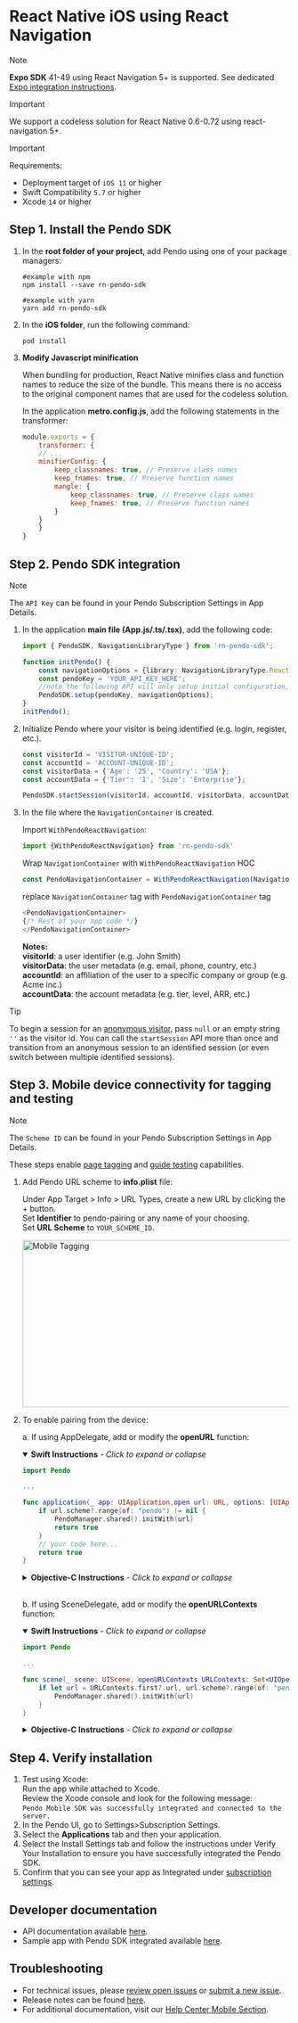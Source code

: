 # React Native iOS using React Navigation

>[!NOTE]
>**Expo SDK** 41-49 using React Navigation 5+ is supported. See dedicated [Expo integration instructions](/ios/pnddocs/expo_rn-ios.md).

>[!IMPORTANT]
>We support a codeless solution for React Native 0.6-0.72 using react-navigation 5+.

>[!IMPORTANT]
>Requirements:
>- Deployment target of `iOS 11` or higher 
>- Swift Compatibility `5.7` or higher
>- Xcode `14` or higher

## Step 1. Install the Pendo SDK

1. In the **root folder of your project**, add Pendo using one of your package managers: 

    ```shell
    #example with npm
    npm install --save rn-pendo-sdk

    #example with yarn
    yarn add rn-pendo-sdk
    ```

2. In the **iOS folder**, run the following command:

    ```shell script 
    pod install
    ```

3. **Modify Javascript minification**

    When bundling for production, React Native minifies class and function names to reduce the size of the bundle.  This means there is no access to the original component names that are used for the codeless solution.

    In the application **metro.config.js**, add the following statements in the transformer:  

    ```javascript
    module.exports = {
        transformer: {
        // ...
        minifierConfig: {
            keep_classnames: true, // Preserve class names
            keep_fnames: true, // Preserve function names
            mangle: {
                keep_classnames: true, // Preserve class names
                keep_fnames: true, // Preserve function names
            }
        }
        }
    }
    ```

## Step 2. Pendo SDK integration

>[!NOTE]
>The `API Key` can be found in your Pendo Subscription Settings in App Details.
1. In the application **main file (App.js/.ts/.tsx)**, add the following code:  

    ```typescript
    import { PendoSDK, NavigationLibraryType } from 'rn-pendo-sdk';

    function initPendo() {
        const navigationOptions = {library: NavigationLibraryType.ReactNavigation};
        const pendoKey = 'YOUR_API_KEY_HERE';
        //note the following API will only setup initial configuration, to start collect analytics use startSession
        PendoSDK.setup(pendoKey, navigationOptions);
    }   
    initPendo();
    ```
2. Initialize Pendo where your visitor is being identified (e.g. login, register, etc.).

    ```typescript
    const visitorId = 'VISITOR-UNIQUE-ID';
    const accountId = 'ACCOUNT-UNIQUE-ID';
    const visitorData = {'Age': '25', 'Country': 'USA'};
    const accountData = {'Tier': '1', 'Size': 'Enterprise'};

    PendoSDK.startSession(visitorId, accountId, visitorData, accountData);
    ```

3. In the file where the `NavigationContainer` is created.

   Import `WithPendoReactNavigation`:

    ```typescript
    import {WithPendoReactNavigation} from 'rn-pendo-sdk'    
    ```

   Wrap `NavigationContainer` with  `WithPendoReactNavigation` HOC

    ```typescript
    const PendoNavigationContainer = WithPendoReactNavigation(NavigationContainer);    
    ```

   replace `NavigationContainer` tag with `PendoNavigationContainer` tag

    ```typescript
    <PendoNavigationContainer>
    {/* Rest of your app code */}
    </PendoNavigationContainer>
    ```

    **Notes:**  
    **visitorId**: a user identifier (e.g. John Smith)  
    **visitorData**: the user metadata (e.g. email, phone, country, etc.)  
    **accountId**: an affiliation of the user to a specific company or group (e.g. Acme inc.)  
    **accountData**: the account metadata (e.g. tier, level, ARR, etc.)  

>[!TIP]
>To begin a session for an  <a href="https://support.pendo.io/hc/en-us/articles/360032202751" target="_blank">anonymous visitor</a>, pass ```null``` or an empty string ```''``` as the visitor id. You can call the `startSession` API more than once and transition from an anonymous session to an identified session (or even switch between multiple identified sessions). 


## Step 3. Mobile device connectivity for tagging and testing

>[!NOTE]
>The `Scheme ID` can be found in your Pendo Subscription Settings in App Details.

These steps enable <a href="https://support.pendo.io/hc/en-us/articles/360033609651-Tagging-Mobile-Pages#HowtoTagaPage" target="_blank">page tagging</a>
and <a href="https://support.pendo.io/hc/en-us/articles/360033487792-Creating-a-Mobile-Guide#test-guide-on-device-0-6" target="_blank">guide testing</a> capabilities.

1. Add Pendo URL scheme to **info.plist** file:
  
      Under App Target > Info > URL Types, create a new URL by clicking the + button.  
      Set **Identifier** to pendo-pairing or any name of your choosing.  
      Set **URL Scheme** to `YOUR_SCHEME_ID`.

    <img src="https://user-images.githubusercontent.com/56674958/144723345-15c54098-28db-414c-90da-ef4a5256ae6a.png" width="500" height="300" alt="Mobile Tagging"/> <br>

2. To enable pairing from the device:
    
    a. If using AppDelegate, add or modify the **openURL** function:

    <details open>
    <summary> <b>Swift Instructions</b><i> - Click to expand or collapse</i></summary>

    ```swift
    import Pendo

    ...

    func application(_ app: UIApplication,open url: URL, options: [UIApplication.OpenURLOptionsKey : Any] = [:]) -> Bool {
        if url.scheme?.range(of: "pendo") != nil {
            PendoManager.shared().initWith(url)
            return true
        }
        // your code here...
        return true
    }
    ```
    </details>

    <details>
    <summary> <b>Objective-C Instructions</b><i> - Click to expand or collapse</i></summary>

    ```objective-c
    #import <Pendo/Pendo.h>

    - (BOOL)application:(UIApplication *)app openURL:(NSURL *)url options:(NSDictionary<UIApplicationOpenURLOptionsKey,id> *)options {
            if ([[url scheme] containsString:@"pendo"]) {
                [[PendoManager sharedManager] initWithUrl:url];
                return YES;
            }
            //  your code here ...
            return YES;
    }
    ```
    </details>

    <br>

    b. If using SceneDelegate, add or modify the **openURLContexts** function:

    <details open>
    <summary> <b>Swift Instructions</b><i> - Click to expand or collapse</i></summary>

    ```swift
    import Pendo

    ...

    func scene(_ scene: UIScene, openURLContexts URLContexts: Set<UIOpenURLContext>) {
        if let url = URLContexts.first?.url, url.scheme?.range(of: "pendo") != nil {
            PendoManager.shared().initWith(url)
        }
    }
    ```
    </details>

    <details>
    <summary> <b>Objective-C Instructions</b><i> - Click to expand or collapse</i></summary>

    ```objectivec
    - (void)scene:(UIScene *)scene openURLContexts:(nonnull NSSet<UIOpenURLContext *> *)URLContexts {
        NSURL *url = [[URLContexts allObjects] firstObject].URL;
        if ([[url scheme] containsString:@"pendo"]) {
            [[PendoManager sharedManager] initWithUrl:url];
        }
        //  your code here ...
    }
    ```
    </details>


## Step 4. Verify installation

1. Test using Xcode:  
Run the app while attached to Xcode.  
Review the Xcode console and look for the following message:  
`Pendo Mobile SDK was successfully integrated and connected to the server.`
2. In the Pendo UI, go to Settings>Subscription Settings.
3. Select the **Applications** tab and then your application.
4. Select the Install Settings tab and follow the instructions under Verify Your Installation to ensure you have successfully integrated the Pendo SDK.
5. Confirm that you can see your app as Integrated under <a href="https://app.pendo.io/admin" target="_blank">subscription settings</a>.


## Developer documentation

- API documentation available [here](/api-documentation/rn-apis.md).
- Sample app with Pendo SDK integrated available <a href="https://github.com/pendo-io/RN-demo-app-React-Navigation" target="_blank">here</a>.

## Troubleshooting

- For technical issues, please [review open issues](https://github.com/pendo-io/pendo-mobile-sdk/issues) or [submit a new issue](https://github.com/pendo-io/pendo-mobile-sdk/issues).
- Release notes can be found [here](https://developers.pendo.io/category/mobile-sdk/).
- For additional documentation, visit our [Help Center Mobile Section](https://support.pendo.io/hc/en-us/categories/23324531103771-Mobile-implementation).
